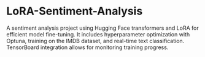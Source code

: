 # LoRA-Sentiment-Analysis
A sentiment analysis project using Hugging Face transformers and LoRA for efficient model fine-tuning. It includes hyperparameter optimization with Optuna, training on the IMDB dataset, and real-time text classification. TensorBoard integration allows for monitoring training progress.
